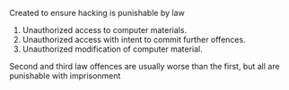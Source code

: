 Created to ensure hacking is punishable by law 

1. Unauthorized access to computer materials. 
2. Unauthorized access with intent to commit further offences. 
3. Unauthorized modification of computer material. 

Second and third law offences are usually worse than the first, but all are punishable with imprisonment